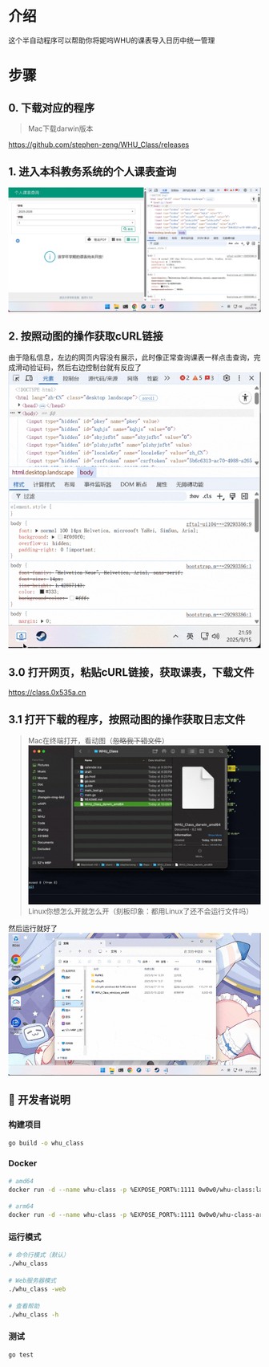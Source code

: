 # 介绍
这个半自动程序可以帮助你将妮呜WHU的课表导入日历中统一管理

# 步骤
## 0. 下载对应的程序
> Mac下载darwin版本
 
https://github.com/stephen-zeng/WHU_Class/releases

## 1. 进入本科教务系统的个人课表查询
![](https://raw.githubusercontent.com/stephen-zeng/WHU_Class/refs/heads/main/guide/1.jpg)

## 2. 按照动图的操作获取cURL链接
由于隐私信息，左边的网页内容没有展示，此时像正常查询课表一样点击查询，完成滑动验证码，然后右边控制台就有反应了
![](https://raw.githubusercontent.com/stephen-zeng/WHU_Class/refs/heads/main/guide/2.gif)

## 3.0 打开网页，粘贴cURL链接，获取课表，下载文件
https://class.0x535a.cn

## 3.1 打开下载的程序，按照动图的操作获取日志文件
> Mac在终端打开，看动图（~~忽略我下错文件~~）
> ![](https://raw.githubusercontent.com/stephen-zeng/WHU_Class/refs/heads/main/guide/4.gif)
> Linux你想怎么开就怎么开（刻板印象：都用Linux了还不会运行文件吗）

然后运行就好了
![](https://raw.githubusercontent.com/stephen-zeng/WHU_Class/refs/heads/main/guide/3.gif)

## 🚀 开发者说明

### 构建项目
```bash
go build -o whu_class
```

### Docker
```bash
# amd64
docker run -d --name whu-class -p %EXPOSE_PORT%:1111 0w0w0/whu-class:latest

# arm64
docker run -d --name whu-class -p %EXPOSE_PORT%:1111 0w0w0/whu-class-arm:latest
```

### 运行模式
```bash
# 命令行模式（默认）
./whu_class

# Web服务器模式
./whu_class -web

# 查看帮助
./whu_class -h
```

### 测试
```bash
go test
```
